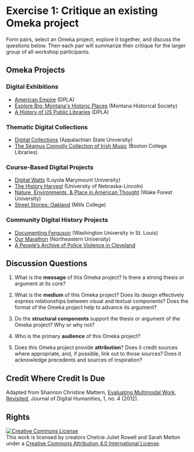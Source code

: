 # Exercise 1: Critique an existing Omeka project

Form pairs, select an Omeka project, explore it together, and discuss the questions below. Then each pair will summarize their critique for the larger group of all workshop participants.

## Omeka Projects

### Digital Exhibitions

- [American Empire](https://dp.la/exhibitions/exhibits/show/american-empire) (DPLA)
- [Explore Big: Montana's Historic Places](http://explorebig.org) (Montana Historical Society)
- [A History of US Public Libraries](https://dp.la/exhibitions/exhibits/show/history-us-public-libraries) (DPLA)

### Thematic Digital Collections

- [Digital Collections](http://omeka.library.appstate.edu) (Appalachian State University)
- [The Séamus Connolly Collection of Irish Music](https://connollymusiccollection.bc.edu) (Boston College Libraries)

### Course-Based Digital Projects

- [Digital Watts](http://watts.library.lmu.build/cms) (Loyola Marymount University)
- [The History Harvest](http://historyharvest.unl.edu) (University of Nebraska-Lincoln)
- [Nature, Environments, & Place in American Thought](http://cloud.lib.wfu.edu/fys100fff) (Wake Forest University)
- [Street Stories: Oakland](http://www.streetstoriesoakland.com) (Mills College)

### Community Digital History Projects

- [Documenting Ferguson](http://digital.wustl.edu/ferguson) (Washington University in St. Louis)
- [Our Marathon](http://marathon.neu.edu) (Northeastern University)
- [A People’s Archive of Police Violence in Cleveland](http://archivingpoliceviolence.org) 

## Discussion Questions

1. What is the **message** of this Omeka project? Is there a strong thesis or argument at its core?

2. What is the **medium** of this Omeka project? Does its design effectively express relationships between visual and textual components? Does the format of the Omeka project help to advance its argument?

3. Do the **structural components** support the thesis or argument of the Omeka project? Why or why not?

4. Who is the primary **audience** of this Omeka project?

5. Does this Omeka project provide **attribution**? Does it credit sources where appropriate, and, if possible, link out to those sources? Does it acknowledge precedents and sources of inspiration?

## Credit Where Credit Is Due

Adapted from Shannon Christine Mattern, [Evaluating Multimodal Work, Revisited](http://journalofdigitalhumanities.org/1-4/evaluating-multimodal-work-revisited-by-shannon-mattern), Journal of Digital Humanities, 1, no. 4 (2012).

## Rights

<a rel="license" href="http://creativecommons.org/licenses/by/4.0/"><img alt="Creative Commons License" style="border-width:0" src="https://i.creativecommons.org/l/by/4.0/88x31.png" /></a><br />This work is licensed by creators Chelcie Juliet Rowell and Sarah Melton under a <a rel="license" href="http://creativecommons.org/licenses/by/4.0/">Creative Commons Attribution 4.0 International License</a>.
